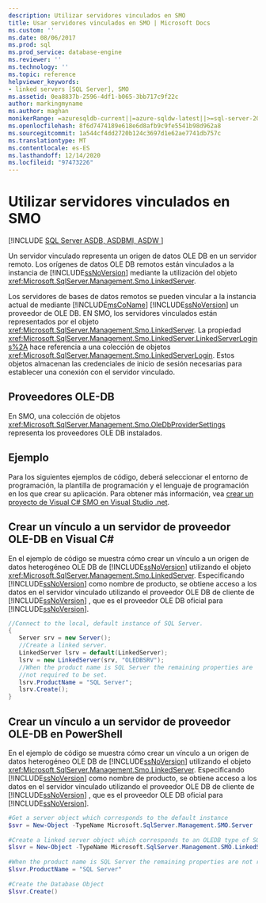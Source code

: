 ```yaml
---
description: Utilizar servidores vinculados en SMO
title: Usar servidores vinculados en SMO | Microsoft Docs
ms.custom: ''
ms.date: 08/06/2017
ms.prod: sql
ms.prod_service: database-engine
ms.reviewer: ''
ms.technology: ''
ms.topic: reference
helpviewer_keywords:
- linked servers [SQL Server], SMO
ms.assetid: 0ea8837b-2596-4df1-b065-3bb717c9f22c
author: markingmyname
ms.author: maghan
monikerRange: =azuresqldb-current||=azure-sqldw-latest||>=sql-server-2016||>=sql-server-linux-2017||=azuresqldb-mi-current
ms.openlocfilehash: 8f6d7474189e618e6d8afb9c9fe5541b98d962a8
ms.sourcegitcommit: 1a544cf4dd2720b124c3697d1e62ae7741db757c
ms.translationtype: MT
ms.contentlocale: es-ES
ms.lasthandoff: 12/14/2020
ms.locfileid: "97473226"
---
```

# <a name="using-linked-servers-in-smo"></a>Utilizar servidores vinculados en SMO
[!INCLUDE [SQL Server ASDB, ASDBMI, ASDW ](../../../includes/applies-to-version/sql-asdb-asdbmi-asa.md)]

  Un servidor vinculado representa un origen de datos OLE DB en un servidor remoto. Los orígenes de datos OLE DB remotos están vinculados a la instancia de [!INCLUDE[ssNoVersion](../../../includes/ssnoversion-md.md)] mediante la utilización del objeto <xref:Microsoft.SqlServer.Management.Smo.LinkedServer>.  
  
 Los servidores de bases de datos remotos se pueden vincular a la instancia actual de mediante [!INCLUDE[msCoName](../../../includes/msconame-md.md)] [!INCLUDE[ssNoVersion](../../../includes/ssnoversion-md.md)] un proveedor de OLE DB. EN SMO, los servidores vinculados están representados por el objeto <xref:Microsoft.SqlServer.Management.Smo.LinkedServer>. La propiedad <xref:Microsoft.SqlServer.Management.Smo.LinkedServer.LinkedServerLogins%2A> hace referencia a una colección de objetos <xref:Microsoft.SqlServer.Management.Smo.LinkedServerLogin>. Estos objetos almacenan las credenciales de inicio de sesión necesarias para establecer una conexión con el servidor vinculado.  
  
## <a name="ole-db-providers"></a>Proveedores OLE-DB  
 En SMO, una colección de objetos <xref:Microsoft.SqlServer.Management.Smo.OleDbProviderSettings> representa los proveedores OLE DB instalados.  
  
## <a name="example"></a>Ejemplo  
 Para los siguientes ejemplos de código, deberá seleccionar el entorno de programación, la plantilla de programación y el lenguaje de programación en los que crear su aplicación. Para obtener más información, vea [crear un proyecto de Visual C&#35; SMO en Visual Studio .net](../../../relational-databases/server-management-objects-smo/how-to-create-a-visual-csharp-smo-project-in-visual-studio-net.md).  
  
## <a name="creating-a-link-to-an-ole-db-provider-server-in-visual-c"></a>Crear un vínculo a un servidor de proveedor OLE-DB en Visual C#  
 En el ejemplo de código se muestra cómo crear un vínculo a un origen de datos heterogéneo OLE DB de [!INCLUDE[ssNoVersion](../../../includes/ssnoversion-md.md)] utilizando el objeto <xref:Microsoft.SqlServer.Management.Smo.LinkedServer>. Especificando [!INCLUDE[ssNoVersion](../../../includes/ssnoversion-md.md)] como nombre de producto, se obtiene acceso a los datos en el servidor vinculado utilizando el proveedor OLE DB de cliente de [!INCLUDE[ssNoVersion](../../../includes/ssnoversion-md.md)] , que es el proveedor OLE DB oficial para [!INCLUDE[ssNoVersion](../../../includes/ssnoversion-md.md)].  
  
```csharp  
//Connect to the local, default instance of SQL Server.   
{   
   Server srv = new Server();   
   //Create a linked server.   
   LinkedServer lsrv = default(LinkedServer);   
   lsrv = new LinkedServer(srv, "OLEDBSRV");   
   //When the product name is SQL Server the remaining properties are   
   //not required to be set.   
   lsrv.ProductName = "SQL Server";   
   lsrv.Create();   
}   
```  
  
## <a name="creating-a-link-to-an-ole-db-provider-server-in-powershell"></a>Crear un vínculo a un servidor de proveedor OLE-DB en PowerShell  
 En el ejemplo de código se muestra cómo crear un vínculo a un origen de datos heterogéneo OLE DB de [!INCLUDE[ssNoVersion](../../../includes/ssnoversion-md.md)] utilizando el objeto <xref:Microsoft.SqlServer.Management.Smo.LinkedServer>. Especificando [!INCLUDE[ssNoVersion](../../../includes/ssnoversion-md.md)] como nombre de producto, se obtiene acceso a los datos en el servidor vinculado utilizando el proveedor OLE DB de cliente de [!INCLUDE[ssNoVersion](../../../includes/ssnoversion-md.md)] , que es el proveedor OLE DB oficial para [!INCLUDE[ssNoVersion](../../../includes/ssnoversion-md.md)].  
  
```powershell  
#Get a server object which corresponds to the default instance  
$svr = New-Object -TypeName Microsoft.SqlServer.Management.SMO.Server  
  
#Create a linked server object which corresponds to an OLEDB type of SQL server product  
$lsvr = New-Object -TypeName Microsoft.SqlServer.Management.SMO.LinkedServer -argumentlist $svr,"OLEDBSRV"  
  
#When the product name is SQL Server the remaining properties are not required to be set.   
$lsvr.ProductName = "SQL Server"  
  
#Create the Database Object  
$lsvr.Create()   
```  
  
  
